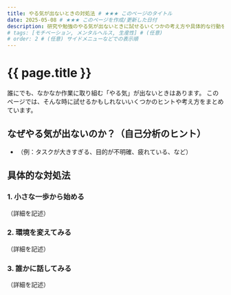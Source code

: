 ```yaml
---
title: やる気が出ないときの対処法 # ★★★ このページのタイトル
date: 2025-05-08 # ★★★ このページを作成/更新した日付
description: 研究や勉強のやる気が出ないときに試せるいくつかの考え方や具体的な行動をまとめました。 # (任意) ページの説明
# tags: [モチベーション, メンタルヘルス, 生産性] # (任意)
# order: 2 # (任意) サイドメニューなどでの表示順
---
```


# {{ page.title }}
誰にでも、なかなか作業に取り組む「やる気」が出ないときはあります。
このページでは、そんな時に試せるかもしれないいくつかのヒントや考え方をまとめています。

## なぜやる気が出ないのか？（自己分析のヒント）

* （例：タスクが大きすぎる、目的が不明確、疲れている、など）

## 具体的な対処法

### 1. 小さな一歩から始める

（詳細を記述）

### 2. 環境を変えてみる

（詳細を記述）

### 3. 誰かに話してみる

（詳細を記述）